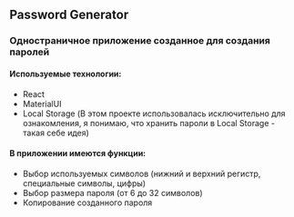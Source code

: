 ## Password Generator
### Одностраничное приложение созданное для создания паролей

#### Используемые технологии:
- React
- MaterialUI
- Local Storage (В этом проекте использовалась исключительно для ознакомления, я понимаю, что хранить пароли в Local Storage - такая себе идея)

#### В приложении имеются функции:
- Выбор используемых символов (нижний и верхний регистр, специальные символы, цифры)
- Выбор размера пароля (от 6 до 32 символов)
- Копирование созданного пароля 
